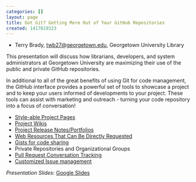 ```yaml
---
categories: []
layout: page
title: Got Git? Getting More Out of Your GitHub Repositories
created: 1417819323
---
```

-  Terry Brady, twb27@georgetown.edu, Georgetown University Library

This presentation will discuss how librarians, developers, and system
administrators at Georgetown University are maximizing their use of the
public and private GitHub repositories.

In additional to all of the great benefits of using Git for code
management, the GitHub interface provides a powerful set of tools to
showcase a project and to keep your users informed of developments to
your project. These tools can assist with marketing and outreach -
turning your code repository into a focus of conversation!

- [Style-able Project
Pages](http://georgetown-university-libraries.github.io/File-Analyzer/)
- [Project
Wikis](https://github.com/Georgetown-University-Libraries/File-Analyzer/wiki)
- [Project Release
Notes/Portfolios](https://github.com/Georgetown-University-Libraries/Georgetown-University-Libraries-Code/releases)
- [Web Resources That Can Be Directly
Requested](https://rawgit.com/Georgetown-University-Libraries/Georgetown-University-Libraries-Code/master/samples/GoogleSpreadsheetFilter.html)
- [Gists for code sharing](https://gist.github.com/terrywbrady)
- Private Repositories and Organizational Groups
- [Pull Request Conversation Tracking](https://github.com/DSpace/DSpace/pull/603)
- [Customized Issue management](https://github.com/Georgetown-University-Libraries/File-Analyzer/issues)


*Presentation Slides*: [Google Slides](https://docs.google.com/presentation/d/1j1JS1C4SIR_AViWtBzestis91iaMcfeN1bjd_1e1Zg8/pub?start=false&loop=false&delayms=3000)
